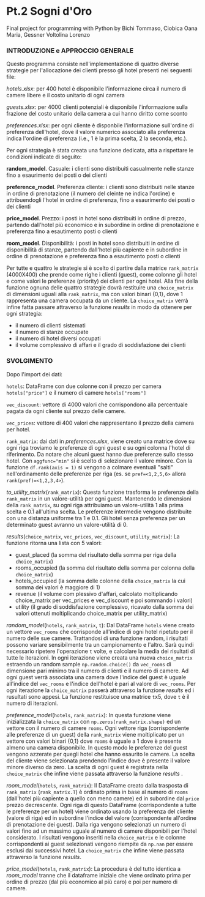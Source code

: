 # Pt.2 Sogni d'Oro
Final project for programming with Python by Bichi Tommaso, Ciobica Oana Maria, Gessner Voltolina Lorenzo

### INTRODUZIONE e APPROCCIO GENERALE

Questo programma consiste nell'implementazione di quattro diverse strategie per l'allocazione dei clienti presso gli hotel presenti nei seguenti file:

*hotels.xlsx*: per 400 hotel è disponibile l'informazione circa il numero di camere libere e il costo unitario di ogni camera

*guests.xlsx*: per 4000 clienti potenziali è disponibile l'informazione sulla frazione del costo unitario della camera a cui hanno diritto come sconto

*preferences.xlsx*: per ogni cliente è disponbile l'informazione sull'ordine di preferenza dell'hotel, dove il valore numerico associato alla preferenza indica l'ordine di preferenza (i.e., 1 è la prima scelta, 2 la seconda, etc.).

Per ogni strategia è stata creata una funzione dedicata, atta a rispettare le condizioni indicate di seguito:

**random_model**. Casuale: i clienti sono distribuiti casualmente nelle stanze fino a esaurimento dei posti o dei clienti

**preference_model**. Preferenza cliente: i clienti sono distribuiti nelle stanze in ordine di prenotazione (il numero del cleinte ne indica l'ordine) e attribuendogli l'hotel in ordine di preferenza, fino a esaurimento dei posti o dei clienti

**price_model**. Prezzo: i posti in hotel sono distribuiti in ordine di prezzo, partendo dall'hotel più economico e in subordine in ordine di prenotazione e preferenza fino a esautimento posti o clienti 

**room_model**. Disponibilità: i posti in hotel sono distribuiti in ordine di disponibilità di stanze, partendo dall'hotel più capiente e in subordine in ordine di prenotazione e preferenza fino a esautimento posti o clienti 


Per tutte e quattro le strategie si è scelto di partire dalla matrice `rank_matrix` (4000X400) che prende come righe i clienti (guest), come colonne gli hotel e come valori le preferenze (priority) dei clienti per ogni hotel. Alla fine della funzione ognuna delle quattro strategie dovrà restituire una `choice_matrix` di dimensioni uguali alla `rank_matrix`, ma con valori binari {0,1}, dove 1 rappresenta una camera occupata da un cliente. La `choice_matrix` verrà infine fatta passare attraverso la funzione *results* in modo da ottenere per ogni strategia:

  * il numero di clienti sistemati
  * il numero di stanze occupate
  * il numero di hotel diversi occupati
  * il volume complessivo di affari e il grado di soddisfazione dei clienti

### SVOLGIMENTO

Dopo l'import dei dati:

`hotels`: DataFrame con due colonne con il prezzo per camera `hotels["price"]` e il numero di camere `hotels["rooms"]`

`vec_discount`: vettore di 4000 valori che corrispondono alla percentuale pagata da ogni cliente sul prezzo delle camere. 

`vec_prices`: vettore di 400 valori che rappresentano il prezzo della camera per hotel.

`rank_matrix`: dai dati in *preferences.xlsx*, viene creato una matrice dove su ogni riga troviamo le preferenze di ogni guest e su ogni colonna l'hotel di riferimento. Da notare che alcuni guest hanno due preferenze sullo stesso hotel. Con `aggfunc="min"` si è scelto di selezionare il valore minore.  Con la funzione  `df.rank(axis = 1)` si vengono a colmare eventuali "salti" nell'ordinamento delle preferenze per riga (es. se `pref=<1,2,5,6>` allora `rank(pref)=<1,2,3,4>`).

*to_utility_matrix*(`rank_matrix`):
 Questa funzione trasforma le preferenze della `rank_matrix` in un valore-utilità per ogni guest. Mantenendo le dimensioni della `rank_matrix`, su ogni riga attribuiamo un valore-utilità 1 alla prima scelta e 0.1 all'ultima scelta. Le preferenze intermedie vengono distribuite con una distanza uniforme tra 1 e 0.1. Gli hotel senza preferenza per un determinato guest avranno un valore-utilità di 0.

*results*(`choice_matrix`, `vec_prices`, `vec_discount`, `utility_matrix`):
La funzione ritorna una lista con 5 valori:
  * guest_placed (la somma del risultato della somma per riga della `choice_matrix`)
  * rooms_occupied (la somma del risultato della somma per colonna della `choice_matrix`)
  * hotels_occupied (la somma delle colonne della `choice_matrix` la cui somma dei valori è maggiore di 1)
  * revenue (il volume com plessivo d'affari, calcolato moltiplicando choice_matrix per vec_prices e vec_discount e poi sommando i valori)
  * utility (il grado di soddisfazione complessivo, ricavato dalla somma dei valori ottenuti moltiplicando choice_matrix per utility_matrix)

*random_model*(`hotels`, `rank_matrix`, `t`):
 Dal DataFrame `hotels` viene creato un vettore `vec_rooms` che corrisponde all'indice di ogni hotel ripetuto per il numero delle sue camere.
Trattandosi di una funzione random, i risultati possono variare sensibilmente tra un campionamento e l'altro. Sarà quindi necessario ripetere l'operazione `t` volte,  e calcolare la media dei risultati di tutte le iterazioni. In ogni iterazione viene creata una nuova `choice_matrix` estraendo un random sample `np.random.choice()` da `vec_rooms` di dimensione pari minimo tra il numero di clienti e il numero di camere. Ad ogni guest verrà associata una camera dove l'indice del guest è uguale all'indice del `vec_rooms` e l'indice dell'hotel è pari al valore di `vec_rooms`. Per ogni iterazione la `choice_matrix` passerà attraverso la funzione *results* ed i rusultati sono appesi. La funzione restituisce una matrice `t`x5, dove `t` è il numero di iterazioni.

*preference_model*(`hotels`, `rank_matrix`):
 In questa funzione viene inizializzata la `choice_matrix` con `np.zeros(rank_matrix.shape)` ed un vettore con il numero di camere `rooms`. Ogni vettore riga (corrispondente alle preferenze di un guest) della `rank_matrix` viene moltiplicato per un vettore con valori binari {0,1} dove `rooms` è uguale a 1 dove è presente almeno una camera disponibile. In questo modo le preferenze del guest vengono azzerate per quegli hotel che hanno esaurito le camere. La scelta del cliente viene selezionata prendendo l'indice dove è presente il valore minore diverso da zero. La scelta di ogni guest è registrata nella `choice_matrix` che infine viene passata attraverso la funzione *results* .

*room_model*(`hotels`, `rank_matrix`):
 Il DataFrame creato dalla trasposta di `rank_matrix` (`rank_matrix.T`) è ordinato prima in base al numero di `rooms` (dall'hotel più capiente a quello con meno camere) ed in subordine dal `price` prezzo decrescente. Ogni riga di questo DataFrame (corrispondente a tutte le preferenze per un hotel) viene ordinato usando la preferenza del cliente (valore di riga) ed in subordine l'indice del valore (corrispondente all'ordine di prenotazione dei guest). Dalla riga vengono selezionati un numero di valori fino ad un massimo uguale al numero di camere disponibili per l'hotel considerato. I risultati vengono inseriti nella `choice_matrix` e le colonne corrispondenti ai guest selezionati vengono riempite da `np.nan` per essere esclusi dai successivi hotel. La `choice_matrix` che infine viene passata attraverso la funzione *results*.

*price_model*(`hotels`, `rank_matrix`):
 La procedura è del tutto identica a *room_model* tranne che il dataframe iniziale che viene ordinato prima per ordine di prezzo (dal più economico al più caro) e poi per numero di camere.




